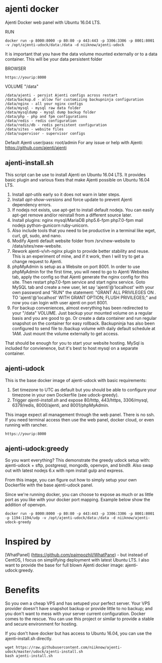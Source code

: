 # ajenti docker
Ajenti Docker web panel with Ubuntu 16.04 LTS.

RUN
```
docker run -p 8000:8000 -p 80:80 -p 443:443 -p 3306:3306 -p 8001:8001 -v /opt/ajenti-udock/data:/data -d niiknow/ajenti-udock
```

It is important that you have the data volume mounted externally or to a data container.  This will be your data persistent folder

BROWSER
```
https://yourip:8000
```

VOLUME "/data"
```
/data/ajenti - persist Ajenti configs across restart
/data/backup.d - allow for customizing backupninja configuration
/data/nginx - all your nginx configs
/data/mysql - mysql raw data folder
/data/mysqldump - mysql dump backup folder
/data/php - php and fpm configurations
/data/redis - redis configuration
/data/redis/db - redis persistent configuration
/data/sites - website files
/data/supervisor - supervisor configs
```

Default Ajenti user/pass: root/admin
For any issue or help with Ajenti: https://github.com/ajenti/ajenti

## ajenti-install.sh
This script can be use to install Ajenti on Ubuntu 16.04 LTS.  It provides basic plugin and various fixes that make Ajenti possible on Ubuntu 16.04 LTS.

1. Install *apt-utils* early so it does not warn in later steps.
2. Install *apt-show-versions* and force update to prevent Ajenti dependency errors.
3. If nodejs not exists, use apt-get to install default nodejs.  You can easily apt-get remove and/or reinstall from a different source later.  
4. Install plugins: nginx mysql/MariaDB php5.6-fpm php7.0-fpm mail nodejs python-gunicorn ruby-unicorn.
5. Also include tools that you need to be productive in a terminal like wget, curl, git, sudo, and nano.
6. Modify Ajenti default website folder from /srv/new-website to /data/sites/new-website.
7. Rework ajenti-v/vh-nginx plugin to provide better stability and reuse.  This is an experiment of mine, and if it work, then I will try to get a change request to Ajenti.
8. phpMyAdmin is setup as a Website on port 8001.  In order to use phpMyAdmin for the first time, you will need to go to Ajenti Websites tab, apply the config so that Ajenti generate the nginx config for this site.  Then restart php7.0-fpm service and start nginx service.  Goto MySQL tab and create a new user, let say 'ajenti'@'localhost' with your own password and "RUN" the statement: "GRANT ALL PRIVILEGES ON *.* TO 'ajenti'@'localhost' WITH GRANT OPTION; FLUSH PRIVILEGES;" and now you can login with user ajenti on port 8001.
9. For backup conveniences, almost everything has been redirected to your "/data" VOLUME.  Just backup your mounted volume on a regular basis and you are good to go.  Or create a data container and run regular snapshot on the container for easy rollback.  Backupninja has also been configured to send file to /backup volume with daily default schedule at 1AM.  Just mount the volume externally to get access.

That should be enough for you to start your website hosting.  MySql is included for convienence, but it's best to host mysql on a separate container.

## ajenti-udock
This is the base docker image of ajenti-udock with basic requirements:

1. Set timezone to UTC as default but you should be able to configure your timezone in your own Dockerfile (see udock-greedy).
2. Trigger *ajenti-install.sh* and expose 80/http, 443/https, 3306/mysql, 6379/redis, 8000/ajenti, and 8001/phpMyAdmin.

This image expect all management through the web panel.  There is no ssh.  If you need terminal access then use the web panel, docker cloud, or even running with rancher.

```
https://yourip:8000
```

## ajenti-udock:greedy
So you want everything?  This demonstrate the greedy udock setup with: ajenti-udock + sftp, postgresql, mongodb, openvpn, and bind9.  Also swap out with latest nodejs 6.x with npm install gulp and express.

From this image, you can figure out how to simply setup your own Dockerfile with the base ajenti-udock panel.

Since we're running docker, you can choose to expose as much or as little port as you like with your docker port mapping.  Example below show the addition of openvpn.

```
docker run -p 8000:8000 -p 80:80 -p 443:443 -p 3306:3306 -p 8001:8001 -p 1194:1194/udp -v /opt/ajenti-udock/data:/data -d niiknow/ajenti-udock-greedy
```

# Inspired by
[WhatPanel] (https://github.com/paimpozhil/WhatPane) - but instead of CentOS, I focus on simplifying deployment with latest Ubuntu LTS.  I also want to provide the base for full blown Ajenti docker image: ajenti-udock:greedy.

# Benefits
So you own a cheap VPS and has setuped your perfect server.  Your VPS provider doesn't have snapshot backup or provide little to no backup; and you don't want to mess with your server current configuration.  Docker comes to the rescue.  You can use this project or similar to provide a stable and secure environment for hosting.

If you don't have docker but has access to Ubuntu 16.04, you can use the ajenti-install.sh directly.

```
wget https://raw.githubusercontent.com/niiknow/ajenti-udock/master/udock/ajenti-install.sh
bash ajenti-install.sh
```
